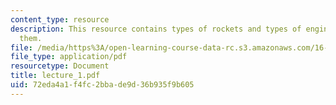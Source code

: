 ```yaml
---
content_type: resource
description: This resource contains types of rockets and types of engines used in
  them.
file: /media/https%3A/open-learning-course-data-rc.s3.amazonaws.com/16-512-rocket-propulsion-fall-2005/72eda4a1f4fc2bbade9d36b935f9b605_lecture_1.pdf
file_type: application/pdf
resourcetype: Document
title: lecture_1.pdf
uid: 72eda4a1-f4fc-2bba-de9d-36b935f9b605
---
```


